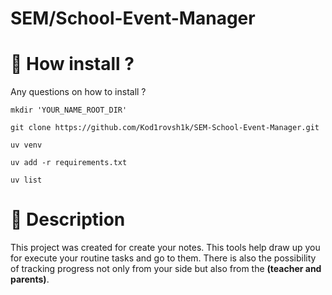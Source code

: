 # SEM/School-Event-Manager

# 📌 How install ?

Any questions on how to install ?
```
mkdir 'YOUR_NAME_ROOT_DIR'
 
git clone https://github.com/Kod1rovsh1k/SEM-School-Event-Manager.git

uv venv

uv add -r requirements.txt
 
uv list 
```

# 🔖 Description
This project was created for create your notes. 
This tools help draw up you for execute your routine tasks and go to them.
There is also the possibility of tracking progress not only from your side but also from the <b>(teacher and parents)</b>.
